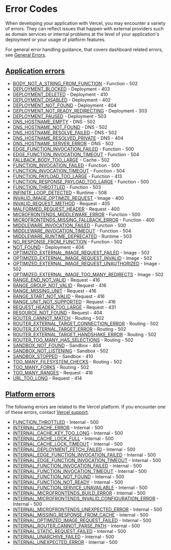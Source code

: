 # Error Codes

When developing your application with Vercel, you may encounter a variety of errors. They can reflect issues that happen with external providers such as domain services or internal problems at the level of your application's deployment or your usage of platform features.

For general error handling guidance, that covers dashboard related errors, see [General Errors](/docs/errors/general-errors).

## [Application errors](#application-errors)

*   [BODY_NOT_A_STRING_FROM_FUNCTION](/docs/errors/BODY_NOT_A_STRING_FROM_FUNCTION) - Function - 502
*   [DEPLOYMENT_BLOCKED](/docs/errors/DEPLOYMENT_BLOCKED) - Deployment - 403
*   [DEPLOYMENT_DELETED](/docs/errors/DEPLOYMENT_DELETED) - Deployment - 410
*   [DEPLOYMENT_DISABLED](/docs/errors/DEPLOYMENT_DISABLED) - Deployment - 402
*   [DEPLOYMENT_NOT_FOUND](/docs/errors/DEPLOYMENT_NOT_FOUND) - Deployment - 404
*   [DEPLOYMENT_NOT_READY_REDIRECTING](/docs/errors/DEPLOYMENT_NOT_READY_REDIRECTING) - Deployment - 303
*   [DEPLOYMENT_PAUSED](/docs/errors/DEPLOYMENT_PAUSED) - Deployment - 503
*   [DNS_HOSTNAME_EMPTY](/docs/errors/DNS_HOSTNAME_EMPTY) - DNS - 502
*   [DNS_HOSTNAME_NOT_FOUND](/docs/errors/DNS_HOSTNAME_NOT_FOUND) - DNS - 502
*   [DNS_HOSTNAME_RESOLVE_FAILED](/docs/errors/DNS_HOSTNAME_RESOLVE_FAILED) - DNS - 502
*   [DNS_HOSTNAME_RESOLVED_PRIVATE](/docs/errors/DNS_HOSTNAME_RESOLVED_PRIVATE) - DNS - 404
*   [DNS_HOSTNAME_SERVER_ERROR](/docs/errors/DNS_HOSTNAME_SERVER_ERROR) - DNS - 502
*   [EDGE_FUNCTION_INVOCATION_FAILED](/docs/errors/EDGE_FUNCTION_INVOCATION_FAILED) - Function - 500
*   [EDGE_FUNCTION_INVOCATION_TIMEOUT](/docs/errors/EDGE_FUNCTION_INVOCATION_TIMEOUT) - Function - 504
*   [FALLBACK_BODY_TOO_LARGE](/docs/errors/FALLBACK_BODY_TOO_LARGE) - Cache - 502
*   [FUNCTION_INVOCATION_FAILED](/docs/errors/FUNCTION_INVOCATION_FAILED) - Function - 500
*   [FUNCTION_INVOCATION_TIMEOUT](/docs/errors/FUNCTION_INVOCATION_TIMEOUT) - Function - 504
*   [FUNCTION_PAYLOAD_TOO_LARGE](/docs/errors/FUNCTION_PAYLOAD_TOO_LARGE) - Function - 413
*   [FUNCTION_RESPONSE_PAYLOAD_TOO_LARGE](/docs/errors/FUNCTION_RESPONSE_PAYLOAD_TOO_LARGE) - Function - 500
*   [FUNCTION_THROTTLED](/docs/errors/FUNCTION_THROTTLED) - Function - 503
*   [INFINITE_LOOP_DETECTED](/docs/errors/INFINITE_LOOP_DETECTED) - Runtime - 508
*   [INVALID_IMAGE_OPTIMIZE_REQUEST](/docs/errors/INVALID_IMAGE_OPTIMIZE_REQUEST) - Image - 400
*   [INVALID_REQUEST_METHOD](/docs/errors/INVALID_REQUEST_METHOD) - Request - 405
*   [MALFORMED_REQUEST_HEADER](/docs/errors/MALFORMED_REQUEST_HEADER) - Request - 400
*   [MICROFRONTENDS_MIDDLEWARE_ERROR](/docs/errors/MICROFRONTENDS_MIDDLEWARE_ERROR) - Function - 500
*   [MICROFRONTENDS_MISSING_FALLBACK_ERROR](/docs/errors/MICROFRONTENDS_MISSING_FALLBACK_ERROR) - Function - 400
*   [MIDDLEWARE_INVOCATION_FAILED](/docs/errors/MIDDLEWARE_INVOCATION_FAILED) - Function - 500
*   [MIDDLEWARE_INVOCATION_TIMEOUT](/docs/errors/MIDDLEWARE_INVOCATION_TIMEOUT) - Function - 504
*   [MIDDLEWARE_RUNTIME_DEPRECATED](/docs/errors/MIDDLEWARE_RUNTIME_DEPRECATED) - Runtime - 503
*   [NO_RESPONSE_FROM_FUNCTION](/docs/errors/NO_RESPONSE_FROM_FUNCTION) - Function - 502
*   [NOT_FOUND](/docs/errors/NOT_FOUND) - Deployment - 404
*   [OPTIMIZED_EXTERNAL_IMAGE_REQUEST_FAILED](/docs/errors/OPTIMIZED_EXTERNAL_IMAGE_REQUEST_FAILED) - Image - 502
*   [OPTIMIZED_EXTERNAL_IMAGE_REQUEST_INVALID](/docs/errors/OPTIMIZED_EXTERNAL_IMAGE_REQUEST_INVALID) - Image - 502
*   [OPTIMIZED_EXTERNAL_IMAGE_REQUEST_UNAUTHORIZED](/docs/errors/OPTIMIZED_EXTERNAL_IMAGE_REQUEST_UNAUTHORIZED) - Image - 502
*   [OPTIMIZED_EXTERNAL_IMAGE_TOO_MANY_REDIRECTS](/docs/errors/OPTIMIZED_EXTERNAL_IMAGE_TOO_MANY_REDIRECTS) - Image - 502
*   [RANGE_END_NOT_VALID](/docs/errors/RANGE_END_NOT_VALID) - Request - 416
*   [RANGE_GROUP_NOT_VALID](/docs/errors/RANGE_GROUP_NOT_VALID) - Request - 416
*   [RANGE_MISSING_UNIT](/docs/errors/RANGE_MISSING_UNIT) - Request - 416
*   [RANGE_START_NOT_VALID](/docs/errors/RANGE_START_NOT_VALID) - Request - 416
*   [RANGE_UNIT_NOT_SUPPORTED](/docs/errors/RANGE_UNIT_NOT_SUPPORTED) - Request - 416
*   [REQUEST_HEADER_TOO_LARGE](/docs/errors/REQUEST_HEADER_TOO_LARGE) - Request - 431
*   [RESOURCE_NOT_FOUND](/docs/errors/RESOURCE_NOT_FOUND) - Request - 404
*   [ROUTER_CANNOT_MATCH](/docs/errors/ROUTER_CANNOT_MATCH) - Routing - 502
*   [ROUTER_EXTERNAL_TARGET_CONNECTION_ERROR](/docs/errors/ROUTER_EXTERNAL_TARGET_CONNECTION_ERROR) - Routing - 502
*   [ROUTER_EXTERNAL_TARGET_ERROR](/docs/errors/ROUTER_EXTERNAL_TARGET_ERROR) - Routing - 502
*   [ROUTER_EXTERNAL_TARGET_HANDSHAKE_ERROR](/docs/errors/ROUTER_EXTERNAL_TARGET_HANDSHAKE_ERROR) - Routing - 502
*   [ROUTER_TOO_MANY_HAS_SELECTIONS](/docs/errors/ROUTER_TOO_MANY_HAS_SELECTIONS) - Routing - 502
*   [SANDBOX_NOT_FOUND](/docs/errors/SANDBOX_NOT_FOUND) - Sandbox - 404
*   [SANDBOX_NOT_LISTENING](/docs/errors/SANDBOX_NOT_LISTENING) - Sandbox - 502
*   [SANDBOX_STOPPED](/docs/errors/SANDBOX_STOPPED) - Sandbox - 410
*   [TOO_MANY_FILESYSTEM_CHECKS](/docs/errors/TOO_MANY_FILESYSTEM_CHECKS) - Routing - 502
*   [TOO_MANY_FORKS](/docs/errors/TOO_MANY_FORKS) - Routing - 502
*   [TOO_MANY_RANGES](/docs/errors/TOO_MANY_RANGES) - Request - 416
*   [URL_TOO_LONG](/docs/errors/URL_TOO_LONG) - Request - 414

## [Platform errors](#platform-errors)

The following errors are related to the Vercel platform. If you encounter one of these errors, contact [Vercel support](/help).

*   [FUNCTION_THROTTLED](/docs/errors/FUNCTION_THROTTLED) - Internal - 500
*   [INTERNAL_CACHE_ERROR](/docs/errors/INTERNAL_CACHE_ERROR) - Internal - 500
*   [INTERNAL_CACHE_KEY_TOO_LONG](/docs/errors/INTERNAL_CACHE_KEY_TOO_LONG) - Internal - 500
*   [INTERNAL_CACHE_LOCK_FULL](/docs/errors/INTERNAL_CACHE_LOCK_FULL) - Internal - 500
*   [INTERNAL_CACHE_LOCK_TIMEOUT](/docs/errors/INTERNAL_CACHE_LOCK_TIMEOUT) - Internal - 500
*   [INTERNAL_DEPLOYMENT_FETCH_FAILED](/docs/errors/INTERNAL_DEPLOYMENT_FETCH_FAILED) - Internal - 500
*   [INTERNAL_EDGE_FUNCTION_INVOCATION_FAILED](/docs/errors/INTERNAL_EDGE_FUNCTION_INVOCATION_FAILED) - Internal - 500
*   [INTERNAL_EDGE_FUNCTION_INVOCATION_TIMEOUT](/docs/errors/INTERNAL_EDGE_FUNCTION_INVOCATION_TIMEOUT) - Internal - 500
*   [INTERNAL_FUNCTION_INVOCATION_FAILED](/docs/errors/INTERNAL_FUNCTION_INVOCATION_FAILED) - Internal - 500
*   [INTERNAL_FUNCTION_INVOCATION_TIMEOUT](/docs/errors/INTERNAL_FUNCTION_INVOCATION_TIMEOUT) - Internal - 500
*   [INTERNAL_FUNCTION_NOT_FOUND](/docs/errors/INTERNAL_FUNCTION_NOT_FOUND) - Internal - 500
*   [INTERNAL_FUNCTION_NOT_READY](/docs/errors/INTERNAL_FUNCTION_NOT_READY) - Internal - 500
*   [INTERNAL_FUNCTION_SERVICE_UNAVAILABLE](/docs/errors/INTERNAL_FUNCTION_SERVICE_UNAVAILABLE) - Internal - 500
*   [INTERNAL_MICROFRONTENDS_BUILD_ERROR](/docs/errors/INTERNAL_MICROFRONTENDS_BUILD_ERROR) - Internal - 500
*   [INTERNAL_MICROFRONTENDS_INVALID_CONFIGURATION_ERROR](/docs/errors/INTERNAL_MICROFRONTENDS_INVALID_CONFIGURATION_ERROR) - Internal - 500
*   [INTERNAL_MICROFRONTENDS_UNEXPECTED_ERROR](/docs/errors/INTERNAL_MICROFRONTENDS_UNEXPECTED_ERROR) - Internal - 500
*   [INTERNAL_MISSING_RESPONSE_FROM_CACHE](/docs/errors/INTERNAL_MISSING_RESPONSE_FROM_CACHE) - Internal - 500
*   [INTERNAL_OPTIMIZED_IMAGE_REQUEST_FAILED](/docs/errors/INTERNAL_OPTIMIZED_IMAGE_REQUEST_FAILED) - Internal - 500
*   [INTERNAL_ROUTER_CANNOT_PARSE_PATH](/docs/errors/INTERNAL_ROUTER_CANNOT_PARSE_PATH) - Internal - 500
*   [INTERNAL_STATIC_REQUEST_FAILED](/docs/errors/INTERNAL_STATIC_REQUEST_FAILED) - Internal - 500
*   [INTERNAL_UNARCHIVE_FAILED](/docs/errors/INTERNAL_UNARCHIVE_FAILED) - Internal - 500
*   [INTERNAL_UNEXPECTED_ERROR](/docs/errors/INTERNAL_UNEXPECTED_ERROR) - Internal - 500